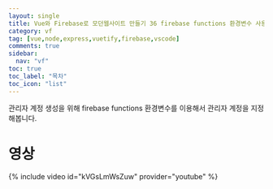 ```yaml
---
layout: single
title: Vue와 Firebase로 모던웹사이트 만들기 36 firebase functions 환경변수 사용하기
category: vf
tag: [vue,node,express,vuetify,firebase,vscode]
comments: true
sidebar:
  nav: "vf"
toc: true
toc_label: "목차"
toc_icon: "list"
---
```


관리자 계정 생성을 위해 firebase functions 환경변수를 이용해서 관리자 계정을 지정해봅니다.

# 영상

{% include video id="kVGsLmWsZuw" provider="youtube" %}
